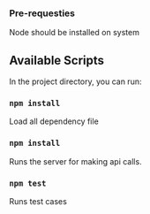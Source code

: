 
### Pre-requesties
Node should be installed on system 

## Available Scripts

In the project directory, you can run:

### `npm install`
Load all dependency file


### `npm install`

Runs the server for making api calls.




### `npm test`

Runs test cases
